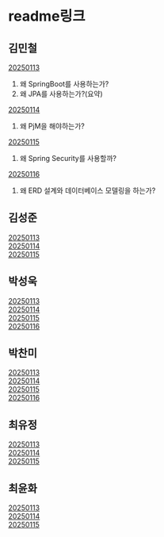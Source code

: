 # readme링크

## 김민철
[20250113](김민철/readme.md#20250113)
1. 왜 SpringBoot를 사용하는가?
2. 왜 JPA를 사용하는가?(요약)

[20250114](김민철/readme.md#20250114)
1. 왜 PjM을 해야하는가?

[20250115](김민철/readme.md#20250115)
1. 왜 Spring Security를 사용할까?

[20250116](김민철/readme.md#20250116)
1. 왜 ERD 설계와 데이터베이스 모델링을 하는가?

## 김성준
[20250113](김성준/readme.md#2025.1.13.)<br>
[20250114](김성준/readme.md#2025.1.14.)<br>
[20250115](김성준/readme.md#2025.1.15.)

## 박성욱
[20250113](박성욱/readme.md#20250113)<br>
[20250114](박성욱/readme.md#20250114)<br>
[20250115](박성욱/readme.md#20250115)<br>
[20250116](박성욱/readme.md#20250116)


## 박찬미
[20250113](박찬미/readme.md#2025.1.13.)<br>
[20250114](박찬미/readme.md#2025.1.14.)<br>
[20250115](박찬미/readme.md#2025.1.15.)<br>
[20250116](박찬미/readme.md#2025.1.16.)

## 최유정
[20250113](최유정/readme.md#20250113)<br>
[20250114](최유정/readme.md#20250114)<br>
[20250115](최유정/readme.md#20250115)<br>


## 최윤화
[20250113](최윤화/readme.md#20250113)<br/>
[20250114](최윤화/readme.md#20250114)<br/>
[20250115](최윤화/readme.md#20250115)<br/>
